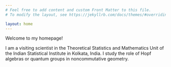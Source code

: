 ```yaml
---
# Feel free to add content and custom Front Matter to this file.
# To modify the layout, see https://jekyllrb.com/docs/themes/#overriding-theme-defaults

layout: home
---
```


Welcome to my homepage!

I am a visiting scientist in the Theoretical Statistics and Mathematics Unit of the Indian Statistical Institute in Kolkata, India. I study the role of Hopf algebras or quantum groups in noncommutative geometry.